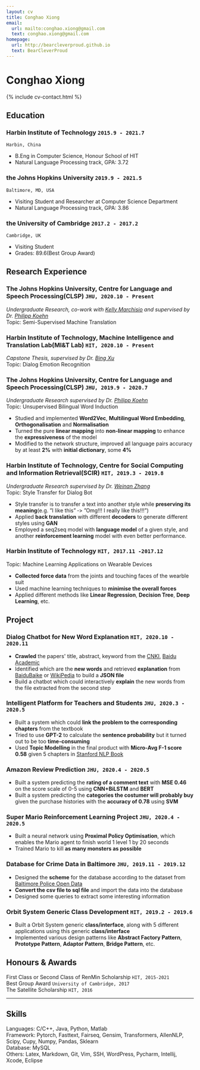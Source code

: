 ```yaml
---
layout: cv
title: Conghao Xiong
email:
  url: mailto:conghao.xiong@gmail.com
  text: conghao.xiong@gmail.com
homepage:
  url: http://bearcleverproud.github.io
  text: BearCleverProud
---
```


# Conghao **Xiong**

<!--
include contact information from the front matter
Supported arguments:
    - homepage: url, text
    - phone
    - email
-->

{% include cv-contact.html %}

## Education

### **Harbin Institute of Technology** `2015.9 - 2021.7`

```
Harbin, China
```

- B.Eng in Computer Science, Honour School of HIT
- Natural Language Processing track, GPA: 3.72

### **the Johns Hopkins University** `2019.9 - 2021.5`

```
Baltimore, MD, USA
```

- Visiting Student and Researcher at Computer Science Department
- Natural Language Processing track, GPA: 3.86

### **the University of Cambridge** `2017.2 - 2017.2`

```
Cambridge, UK
```

- Visiting Student
- Grades: 89.6(Best Group Award)

## Research Experience

### **The Johns Hopkins University, Centre for Language and Speech Processing(CLSP)** `JHU, 2020.10 - Present`
_Undergraduate Research, co-work with [Kelly Marchisio](https://github.com/kellymarchisio) and supervised by Dr. [Philipp Koehn](http://www.cs.jhu.edu/~phi/)_<br>
Topic: Semi-Supervised Machine Translation <br>

### **Harbin Institute of Technology, Machine Intelligence and Translation Lab(MI&T Lab)** `HIT, 2020.10 - Present`
_Capstone Thesis, supervised by Dr. [Bing Xu](http://mitlab.hit.edu.cn/2018/0608/c9183a210160/page.htm)_<br>
Topic: Dialog Emotion Recognition <br>

### **The Johns Hopkins University, Centre for Language and Speech Processing(CLSP)** `JHU, 2019.9 - 2020.7`
_Undergraduate Research supervised by Dr. [Philipp Koehn](http://www.cs.jhu.edu/~phi/)_<br>
Topic: Unsupervised Bilingual Word Induction<br>
- Studied and implemented **Word2Vec**, **Multilingual Word Embedding**, **Orthogonalisation** and **Normalisation** <br>
- Turned the pure **linear mapping** into **non‐linear mapping** to enhance the **expressiveness** of the model <br>
- Modified to the network structure, improved all language pairs accuracy by at least **2%** with **initial dictionary**, some **4%**<br>

### **Harbin Institute of Technology, Centre for Social Computing and Information Retrieval(SCIR)** `HIT, 2019.3 - 2019.8`
_Undergraduate Research supervised by Dr. [Weinan Zhang](http://ir.hit.edu.cn/~wnzhang/)_<br>
Topic: Style Transfer for Dialog Bot<br>
- Style transfer is to transfer a text into another style while **preserving its meaning**(e.g. ”I like this” ‐> ”Omg!!! I really like this!!!”) <br>
- Applied **back translation** with different **decoders** to generate different styles using **GAN** <br>
- Employed a seq2seq model with **language model** of a given style, and another **reinforcement learning** model with even better performance. <br>

### **Harbin Institute of Technology** `HIT, 2017.11 -2017.12` <br>
Topic: Machine Learning Applications on Wearable Devices <br>
- **Collected force data** from the joints and touching faces of the wearble suit <br>
- Used machine learning techniques to **minimise the overall forces** <br>
- Applied different methods like **Linear Regression**, **Decision Tree**, **Deep Learning**, etc. <br>

## Project

### Dialog Chatbot for New Word Explanation `HIT, 2020.10 - 2020.11` <br>
- **Crawled** the papers' title, abstract, keyword from the [CNKI](https://www.cnki.net), [Baidu Academic](https://xueshu.baidu.com) <br>
- Identified which are the **new words** and retrieved **explanation** from [BaiduBaike](https://baike.baidu.com) or [WikiPedia](https://www.wikipedia.org) to build a **JSON file**<br>
- Build a chatbot which could interactively **explain** the new words from the file extracted from the second step<br>

### Intelligent Platform for Teachers and Students `JHU, 2020.3 - 2020.5` <br>
- Built a system which could **link the problem to the corresponding chapters** from the textbook <br>
- Tried to use **GPT-2** to calculate the **sentence probability** but it turned out to be too **time-consuming**<br>
- Used **Topic Modelling** in the final product with **Micro-Avg F-1 score 0.58** given 5 chapters in [Stanford NLP Book](https://web.stanford.edu/~jurafsky/slp3/) <br>

### Amazon Review Prediction `JHU, 2020.4 - 2020.5` <br>
- Built a system predicting the **rating of a comment text** with **MSE 0.46** on the score scale of 0-5 using **CNN+BiLSTM** and **BERT**<br>
- Built a system predicting the **categories the costumer will probably buy** given the purchase histories with the **accuracy of 0.78** using **SVM** <br>

### Super Mario Reinforcement Learning Project `JHU, 2020.4 - 2020.5` <br>
- Built a neural network using **Proximal Policy Optimisation**, which enables the Mario agent to finish world 1 level 1 by 20 seconds<br>
- Trained Mario to kill **as many monsters as possible**

### Database for Crime Data in Baltimore `JHU, 2019.11 - 2019.12` <br>
- Designed the **scheme** for the database according to the dataset from [Baltimore Police Open Data](https://data.baltimorecity.gov/Public-Safety/BPD-Part-1-Victim-Based-Crime-Data/wsfq-mvij)
- **Convert the csv file to sql file** and import the data into the database
- Designed some queries to extract some interesting information

### Orbit System Generic Class Development `HIT, 2019.2 - 2019.6` <br>
- Built a Orbit System generic **class/interface**, along with 5 different applications using this generic **class/interface**
- Implemented various design patterns like **Abstract Factory Pattern**, **Prototype Pattern**, **Adaptor Pattern**, **Bridge Pattern**, etc.

## Honours & Awards

First Class or Second Class of RenMin Scholarship `HIT, 2015-2021` <br>
Best Group Award `University of Cambridge, 2017` <br>
The Satellite Scholarship `HIT, 2016` <br>

---

## Skills

Languages: C/C++, Java, Python, Matlab <br>
Framework: Pytorch, Fasttext, Fairseq, Gensim, Transformers, AllenNLP, Scipy, Cupy, Numpy, Pandas, Sklearn <br>
Database: MySQL <br>
Others: Latex, Markdown, Git, Vim, SSH, WordPress, Pycharm, Intellij, Xcode, Eclipse <br>

<!-- ### Footer

Last updated: 19 Oct 2020 -->
